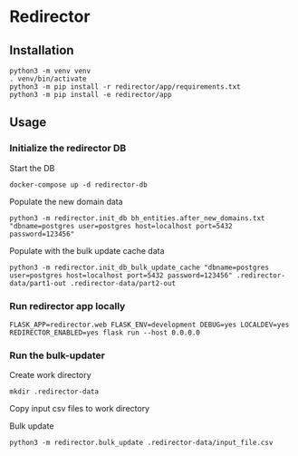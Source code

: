 # Redirector

## Installation

```
python3 -m venv venv
. venv/bin/activate
python3 -m pip install -r redirector/app/requirements.txt
python3 -m pip install -e redirector/app
```

## Usage

### Initialize the redirector DB

Start the DB

```
docker-compose up -d redirector-db
```

Populate the new domain data

```
python3 -m redirector.init_db bh_entities.after_new_domains.txt "dbname=postgres user=postgres host=localhost port=5432 password=123456"
```

Populate with the bulk update cache data

```
python3 -m redirector.init_db_bulk_update_cache "dbname=postgres user=postgres host=localhost port=5432 password=123456" .redirector-data/part1-out .redirector-data/part2-out
```

### Run redirector app locally

```
FLASK_APP=redirector.web FLASK_ENV=development DEBUG=yes LOCALDEV=yes REDIRECTOR_ENABLED=yes flask run --host 0.0.0.0
```

### Run the bulk-updater

Create work directory

```
mkdir .redirector-data
```

Copy input csv files to work directory

Bulk update

```
python3 -m redirector.bulk_update .redirector-data/input_file.csv
```
